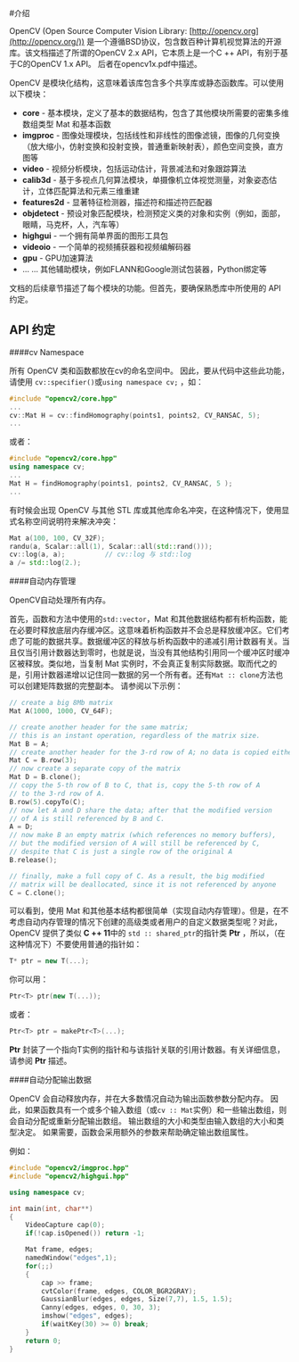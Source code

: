 #介绍

OpenCV (Open Source Computer Vision Library: [http://opencv.org](http://opencv.org/)) 是一个遵循BSD协议，包含数百种计算机视觉算法的开源库。该文档描述了所谓的OpenCV 2.x API，它本质上是一个C ++ API，有别于基于C的OpenCV 1.x API。 后者在opencv1x.pdf中描述。

OpenCV 是模块化结构，这意味着该库包含多个共享库或静态函数库。可以使用以下模块：

- **core** - 基本模块，定义了基本的数据结构，包含了其他模块所需要的密集多维数组类型 Mat 和基本函数
- **imgproc**  - 图像处理模块，包括线性和非线性的图像滤镜，图像的几何变换（放大缩小，仿射变换和投射变换，普通重新映射表），颜色空间变换，直方图等
- **video** - 视频分析模块，包括运动估计，背景减法和对象跟踪算法
- **calib3d** - 基于多视点几何算法模块，单摄像机立体视觉测量，对象姿态估计，立体匹配算法和元素三维重建
- **features2d** - 显著特征检测器，描述符和描述符匹配器
- **objdetect** - 预设对象匹配模块，检测预定义类的对象和实例（例如，面部，眼睛，马克杯，人，汽车等）
- **highgui** - 一个拥有简单界面的图形工具包
- **videoio** - 一个简单的视频捕获器和视频编解码器
- **gpu** - GPU加速算法
- … … 其他辅助模块，例如FLANN和Google测试包装器，Python绑定等

文档的后续章节描述了每个模块的功能。但首先，要确保熟悉库中所使用的 API 约定。



## API 约定

####cv Namespace

所有 OpenCV 类和函数都放在cv的命名空间中。 因此，要从代码中这些此功能，请使用 `cv::specifier()`或`using namespace cv;` ，如：

```c++
#include "opencv2/core.hpp"
...
cv::Mat H = cv::findHomography(points1, points2, CV_RANSAC, 5);
...
```

或者：

```c++
#include "opencv2/core.hpp"
using namespace cv;
...
Mat H = findHomography(points1, points2, CV_RANSAC, 5 );
...
```

有时候会出现 OpenCV 与其他 STL 库或其他库命名冲突，在这种情况下，使用显式名称空间说明符来解决冲突：

```c++
Mat a(100, 100, CV_32F);
randu(a, Scalar::all(1), Scalar::all(std::rand()));
cv::log(a, a);			// cv::log 与 std::log
a /= std::log(2.);
```



####自动内存管理

OpenCV自动处理所有内存。

首先，函数和方法中使用的`std::vector`，Mat 和其他数据结构都有析构函数，能在必要时释放底层内存缓冲区。这意味着析构函数并不会总是释放缓冲区。它们考虑了可能的数据共享。数据缓冲区的释放与析构函数中的递减引用计数器有关。当且仅当引用计数器达到零时，也就是说，当没有其他结构引用同一个缓冲区时缓冲区被释放。类似地，当复制 Mat 实例时，不会真正复制实际数据。取而代之的是，引用计数器递增以记住同一数据的另一个所有者。还有`Mat :: clone`方法也可以创建矩阵数据的完整副本。 请参阅以下示例：

```c++
// create a big 8Mb matrix
Mat A(1000, 1000, CV_64F);

// create another header for the same matrix;
// this is an instant operation, regardless of the matrix size.
Mat B = A;
// create another header for the 3-rd row of A; no data is copied either
Mat C = B.row(3);
// now create a separate copy of the matrix
Mat D = B.clone();
// copy the 5-th row of B to C, that is, copy the 5-th row of A
// to the 3-rd row of A.
B.row(5).copyTo(C);
// now let A and D share the data; after that the modified version
// of A is still referenced by B and C.
A = D;
// now make B an empty matrix (which references no memory buffers),
// but the modified version of A will still be referenced by C,
// despite that C is just a single row of the original A
B.release();

// finally, make a full copy of C. As a result, the big modified
// matrix will be deallocated, since it is not referenced by anyone
C = C.clone();
```

可以看到，使用 Mat 和其他基本结构都很简单（实现自动内存管理）。但是，在不考虑自动内存管理的情况下创建的高级类或者用户的自定义数据类型呢？对此，OpenCV 提供了类似 **C ++ 11**中的 `std :: shared_ptr`的指针类 **Ptr** ，所以，（在这种情况下）不要使用普通的指针如：

```c++
T* ptr = new T(...);
```

你可以用：

```c++
Ptr<T> ptr(new T(...));
```

或者：

```c++
Ptr<T> ptr = makePtr<T>(...);
```

**Ptr**<T> 封装了一个指向T实例的指针和与该指针关联的引用计数器。有关详细信息，请参阅 **Ptr** 描述。



####自动分配输出数据

OpenCV 会自动释放内存，并在大多数情况自动为输出函数参数分配内存。 因此，如果函数具有一个或多个输入数组（或`cv :: Mat`实例）和一些输出数组，则会自动分配或重新分配输出数组。 输出数组的大小和类型由输入数组的大小和类型决定。 如果需要，函数会采用额外的参数来帮助确定输出数组属性。

例如：

```c++
#include "opencv2/imgproc.hpp"
#include "opencv2/highgui.hpp"

using namespace cv;

int main(int, char**)
{
    VideoCapture cap(0);
    if(!cap.isOpened()) return -1;

    Mat frame, edges;
    namedWindow("edges",1);
    for(;;)
    {
        cap >> frame;
        cvtColor(frame, edges, COLOR_BGR2GRAY);
        GaussianBlur(edges, edges, Size(7,7), 1.5, 1.5);
        Canny(edges, edges, 0, 30, 3);
        imshow("edges", edges);
        if(waitKey(30) >= 0) break;
    }
    return 0;
}
```